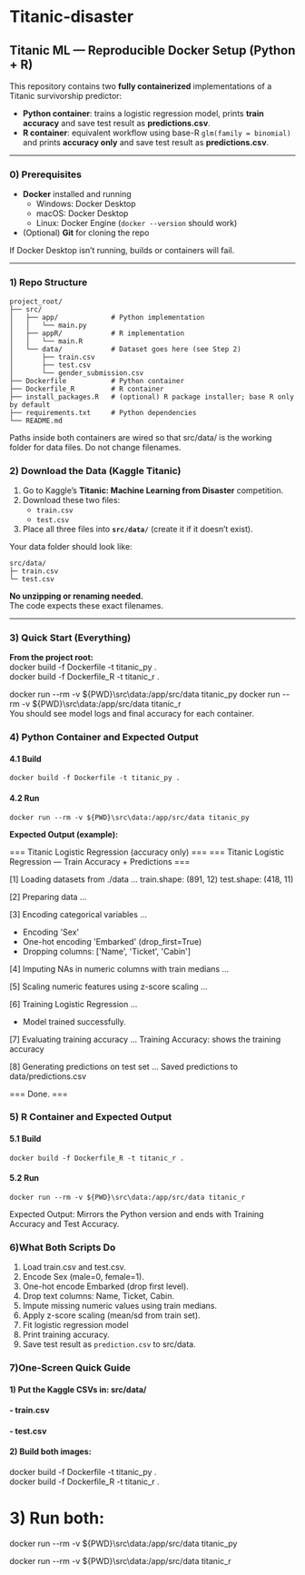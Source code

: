 # Titanic-disaster

## Titanic ML — Reproducible Docker Setup (Python + R)

This repository contains two **fully containerized** implementations of a Titanic survivorship predictor:

- **Python container**: trains a logistic regression model, prints **train accuracy** and save test result as **predictions.csv**.  
- **R container**: equivalent workflow using base-R `glm(family = binomial)` and prints **accuracy only** and save test result as **predictions.csv**.

---

### 0) Prerequisites

- **Docker** installed and running  
  - Windows: Docker Desktop  
  - macOS: Docker Desktop  
  - Linux: Docker Engine (`docker --version` should work)
- (Optional) **Git** for cloning the repo

If Docker Desktop isn’t running, builds or containers will fail.

---

### 1) Repo Structure

```text
project_root/
├── src/
│   ├── app/             # Python implementation
│   │   └── main.py
│   ├── appR/            # R implementation
│   │   └── main.R
│   └── data/            # Dataset goes here (see Step 2)
│       ├── train.csv
│       ├── test.csv
│       └── gender_submission.csv
├── Dockerfile           # Python container
├── Dockerfile_R         # R container
├── install_packages.R   # (optional) R package installer; base R only by default
├── requirements.txt     # Python dependencies
└── README.md
```
Paths inside both containers are wired so that src/data/ is the working folder for data files.
Do not change filenames.

### 2) Download the Data (Kaggle Titanic)

1. Go to Kaggle’s **Titanic: Machine Learning from Disaster** competition.  
2. Download these two files:
   - `train.csv`
   - `test.csv`
3. Place all three files into **`src/data/`** (create it if it doesn’t exist).

Your data folder should look like:

```text
src/data/
├─ train.csv
└─ test.csv
```

**No unzipping or renaming needed.**  
The code expects these exact filenames.

---

### 3) Quick Start (Everything)

**From the project root:**  
docker build -f Dockerfile     -t titanic_py .  
docker build -f Dockerfile_R   -t titanic_r  .  

docker run --rm -v ${PWD}\src\data:/app/src/data titanic_py 
docker run --rm -v ${PWD}\src\data:/app/src/data titanic_r  
You should see model logs and final accuracy for each container.

### 4) Python Container and Expected Output
#### 4.1 Build
`docker build -f Dockerfile -t titanic_py .`

#### 4.2 Run
`docker run --rm -v ${PWD}\src\data:/app/src/data titanic_py`

**Expected Output (example):**

=== Titanic Logistic Regression (accuracy only) ===
=== Titanic Logistic Regression — Train Accuracy + Predictions ===

[1] Loading datasets from ./data ...
train.shape: (891, 12)
test.shape:  (418, 11)

[2] Preparing data ...

[3] Encoding categorical variables ...
 - Encoding 'Sex'
 - One-hot encoding 'Embarked' (drop_first=True)
 - Dropping columns: ['Name', 'Ticket', 'Cabin']

[4] Imputing NAs in numeric columns with train medians ...

[5] Scaling numeric features using z-score scaling ...

[6] Training Logistic Regression ...
 - Model trained successfully.

[7] Evaluating training accuracy ...
Training Accuracy: shows the training accuracy

[8] Generating predictions on test set ...
Saved predictions to data/predictions.csv

=== Done. ===

### 5) R Container and Expected Output
#### 5.1 Build
`docker build -f Dockerfile_R -t titanic_r .`

#### 5.2 Run
`docker run --rm -v ${PWD}\src\data:/app/src/data titanic_r`

Expected Output:
Mirrors the Python version and ends with Training Accuracy and Test Accuracy.

### 6)What Both Scripts Do
1. Load train.csv and test.csv.
2. Encode Sex (male=0, female=1).
3. One-hot encode Embarked (drop first level).
4. Drop text columns: Name, Ticket, Cabin.
5. Impute missing numeric values using train medians.
6. Apply z-score scaling (mean/sd from train set).
7. Fit logistic regression model
8. Print training accuracy.
9. Save test result as `prediction.csv` to src/data.

### 7)One-Screen Quick Guide

#### 1) Put the Kaggle CSVs in: src/data/
####    - train.csv
####    - test.csv

#### 2) Build both images:  
docker build -f Dockerfile   -t titanic_py .  
docker build -f Dockerfile_R -t titanic_r  .  

# 3) Run both:  
docker run --rm -v ${PWD}\src\data:/app/src/data titanic_py  
 
docker run --rm -v ${PWD}\src\data:/app/src/data titanic_r 

